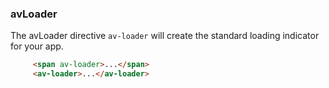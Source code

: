 ### avLoader

The avLoader directive `av-loader` will create the standard loading indicator for your app.

```html
     <span av-loader>...</span>
     <av-loader>...</av-loader>
```
